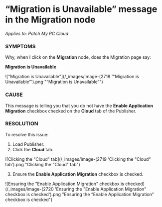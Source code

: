 # “Migration is Unavailable” message in the Migration node

_Applies to: Patch My PC Cloud_

### SYMPTOMS

Why, when I click on the **Migration** node, does the Migration page say:

**Migration is Unavailable**

!["Migration is Unavailable"](/_images/image-(2718 '"Migration is Unavailable"').png "“Migration is Unavailable”")

### CAUSE

This message is telling you that you do not have the **Enable Application Migration** checkbox checked on the **Cloud** tab of the Publisher.

### RESOLUTION

To resolve this issue:

1. Load Publisher.
2. Click the **Cloud** tab.

![Clicking the "Cloud" tab](/_images/image-(2719 'Clicking the "Cloud" tab').png "Clicking the &#x22;Cloud&#x22; tab")

3. Ensure the **Enable Application Migration** checkbox is checked.

![Ensuring the "Enable Application Migration" checkbox is checked](/_images/image-(2720 'Ensuring the "Enable Application Migration" checkbox is checked').png "Ensuring the “Enable Application Migration” checkbox is checked")